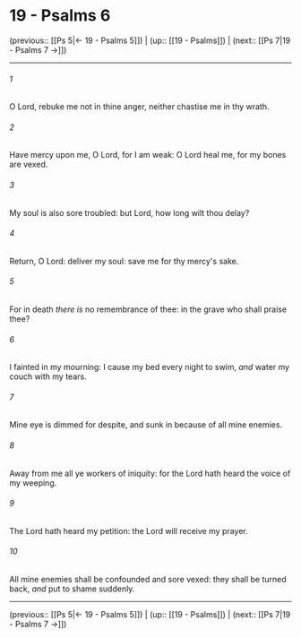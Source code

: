 # 19 - Psalms 6

(previous:: [[Ps 5|← 19 - Psalms 5]]) | (up:: [[19 - Psalms]]) | (next:: [[Ps 7|19 - Psalms 7 →]])

***


###### 1 
O Lord, rebuke me not in thine anger, neither chastise me in thy wrath. 

###### 2 
Have mercy upon me, O Lord, for I am weak: O Lord heal me, for my bones are vexed. 

###### 3 
My soul is also sore troubled: but Lord, how long wilt thou delay? 

###### 4 
Return, O Lord: deliver my soul: save me for thy mercy's sake. 

###### 5 
For in death _there is_ no remembrance of thee: in the grave who shall praise thee? 

###### 6 
I fainted in my mourning: I cause my bed every night to swim, _and_ water my couch with my tears. 

###### 7 
Mine eye is dimmed for despite, and sunk in because of all mine enemies. 

###### 8 
Away from me all ye workers of iniquity: for the Lord hath heard the voice of my weeping. 

###### 9 
The Lord hath heard my petition: the Lord will receive my prayer. 

###### 10 
All mine enemies shall be confounded and sore vexed: they shall be turned back, _and_ put to shame suddenly.

***

(previous:: [[Ps 5|← 19 - Psalms 5]]) | (up:: [[19 - Psalms]]) | (next:: [[Ps 7|19 - Psalms 7 →]])
